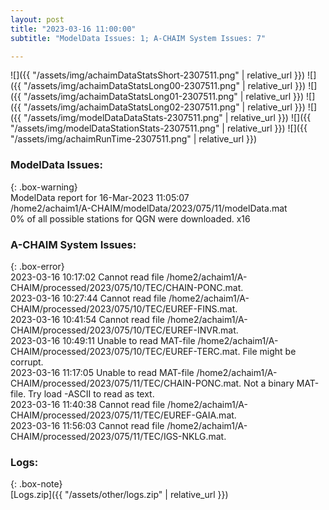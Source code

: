 ```yaml
---
layout: post
title: "2023-03-16 11:00:00"
subtitle: "ModelData Issues: 1; A-CHAIM System Issues: 7"

---
```


![]({{ "/assets/img/achaimDataStatsShort-2307511.png" | relative_url }})
![]({{ "/assets/img/achaimDataStatsLong00-2307511.png" | relative_url }})
![]({{ "/assets/img/achaimDataStatsLong01-2307511.png" | relative_url }})
![]({{ "/assets/img/achaimDataStatsLong02-2307511.png" | relative_url }})
![]({{ "/assets/img/modelDataDataStats-2307511.png" | relative_url }})
![]({{ "/assets/img/modelDataStationStats-2307511.png" | relative_url }})
![]({{ "/assets/img/achaimRunTime-2307511.png" | relative_url }})

### ModelData Issues:  
  
{: .box-warning}  
 ModelData report for 16-Mar-2023 11:05:07   
 /home2/achaim1/A-CHAIM/modelData/2023/075/11/modelData.mat   
 0% of all possible stations for QGN were downloaded. x16   
  
### A-CHAIM System Issues:  
  
{: .box-error}  
2023-03-16 10:17:02 Cannot read file /home2/achaim1/A-CHAIM/processed/2023/075/10/TEC/CHAIN-PONC.mat.  
2023-03-16 10:27:44 Cannot read file /home2/achaim1/A-CHAIM/processed/2023/075/10/TEC/EUREF-FINS.mat.  
2023-03-16 10:41:54 Cannot read file /home2/achaim1/A-CHAIM/processed/2023/075/10/TEC/EUREF-INVR.mat.  
2023-03-16 10:49:11 Unable to read MAT-file /home2/achaim1/A-CHAIM/processed/2023/075/10/TEC/EUREF-TERC.mat. File might be corrupt.  
2023-03-16 11:17:05 Unable to read MAT-file /home2/achaim1/A-CHAIM/processed/2023/075/11/TEC/CHAIN-PONC.mat. Not a binary MAT-file. Try load -ASCII to read as text.  
2023-03-16 11:40:38 Cannot read file /home2/achaim1/A-CHAIM/processed/2023/075/11/TEC/EUREF-GAIA.mat.  
2023-03-16 11:56:03 Cannot read file /home2/achaim1/A-CHAIM/processed/2023/075/11/TEC/IGS-NKLG.mat.  

### Logs:  
  
{: .box-note}  
[Logs.zip]({{ "/assets/other/logs.zip" | relative_url }})  
